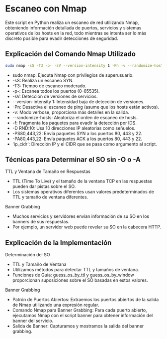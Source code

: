 # Escaneo con Nmap

Este script en Python realiza un escaneo de red utilizando Nmap, obteniendo información detallada de puertos, servicios y sistemas operativos de los hosts en la red, todo mientras se intenta ser lo más discreto posible para evadir detecciones de seguridad.

## Explicación del Comando Nmap Utilizado

```sh
sudo nmap -sS -T3 -p- -sV --version-intensity 1 -Pn -v --randomize-hosts -f -D RND:10 -PS80,443,22 -PA80,443,22 <ip>
```

* sudo nmap: Ejecuta Nmap con privilegios de superusuario.
* -sS: Realiza un escaneo SYN.
* -T3: Tiempo de escaneo moderado.
* -p-: Escanea todos los puertos (0-65535).
* -sV: Detección de versiones de servicios.
* --version-intensity 1: Intensidad baja de detección de versiones.
* -Pn: Desactiva el escaneo de ping (asume que los hosts están activos).
* -v: Modo verbose, proporciona más detalles en la salida.
* --randomize-hosts: Aleatoriza el orden de escaneo de hosts.
* -f: Fragmenta los paquetes para evadir la detección por IDS.
* -D RND:10: Usa 10 direcciones IP aleatorias como señuelos.
* -PS80,443,22: Envía paquetes SYN a los puertos 80, 443 y 22.
* -PA80,443,22: Envía paquetes ACK a los puertos 80, 443 y 22.
* 'ip_cidr': Dirección IP y el CIDR que se pasa como argumento al script.

## Técnicas para Determinar el SO sin -O o -A

TTL y Ventana de Tamaño en Respuestas

* TTL (Time To Live) y el tamaño de la ventana TCP en las respuestas pueden dar pistas sobre el SO.
* Los sistemas operativos diferentes usan valores predeterminados de TTL y tamaño de ventana diferentes.

Banner Grabbing

* Muchos servicios y servidores envían información de su SO en los banners de sus respuestas.
* Por ejemplo, un servidor web puede revelar su SO en la cabecera HTTP.

## Explicación de la Implementación

Determinación del SO

* TTL y Tamaño de Ventana
* Utilizamos métodos para detectar TTL y tamaños de ventana.
* Funciones de Guía: guess_os_by_ttl y guess_os_by_window proporcionan suposiciones sobre el SO basadas en estos valores.

Banner Grabbing

* Patrón de Puertos Abiertos: Extraemos los puertos abiertos de la salida de Nmap utilizando una expresión regular.
* Comando Nmap para Banner Grabbing: Para cada puerto abierto, ejecutamos Nmap con el script banner para obtener información del banner del servicio.
* Salida de Banner: Capturamos y mostramos la salida del banner grabbing.
